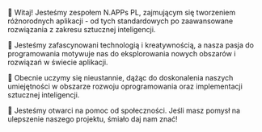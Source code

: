 👋 Witaj! Jesteśmy zespołem N.APPs PL, zajmującym się tworzeniem różnorodnych aplikacji - od tych standardowych po zaawansowane rozwiązania z zakresu sztucznej inteligencji.

👀 Jesteśmy zafascynowani technologią i kreatywnością, a nasza pasja do programowania motywuje nas do eksplorowania nowych obszarów i rozwiązań w świecie aplikacji.

🌱 Obecnie uczymy się nieustannie, dążąc do doskonalenia naszych umiejętności w obszarze rozwoju oprogramowania oraz implementacji sztucznej inteligencji.

💞️ Jesteśmy otwarci na pomoc od społeczności. Jeśli masz pomysł na ulepszenie naszego projektu, śmiało daj nam znać!

<!---
NAPPsPL/NAPPsPL to ✨ specjalne ✨ repozytorium, ponieważ zawiera plik `README.md`, który wyświetla się na naszym profilu GitHub. Kliknij opcję "Preview", aby zobaczyć nasze najnowsze projekty i osiągnięcia.
--->
